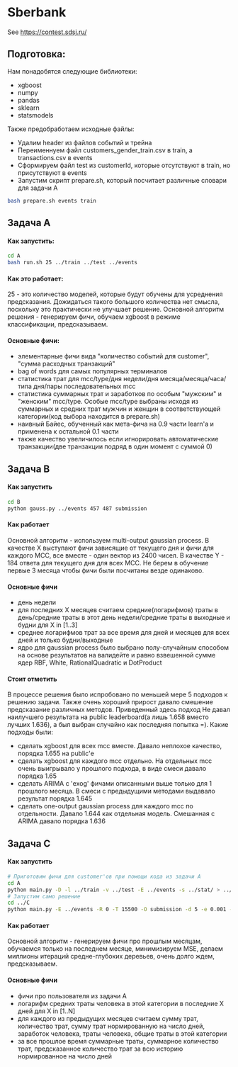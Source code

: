 # Sberbank
See https://contest.sdsj.ru/

## Подготовка: ##

Нам понадобятся следующие библиотеки:
- xgboost
- numpy
- pandas
- sklearn
- statsmodels

Также предобработаем исходные файлы:
- Удалим header из файлов событий и трейна
- Переименнуем файл customers_gender_train.csv в train, а transactions.csv в events
- Сформируем файл test из customerId, которые отсутствуют в train, но присутствуют в events
- Запустим скрипт prepare.sh, который посчитает различные словари для задачи А
```bash
bash prepare.sh events train
```

## Задача A ##

#### Как запустить: ####

```bash
cd A
bash run.sh 25 ../train ../test ../events
```

#### Как это работает: ####

25 - это количество моделей, которые будут обучены для усреднения предсказания. Дожидаться такого большого количества нет смысла, поскольку это практически не улучшает решение.
Основной алгоритм решения - генерируем фичи, обучаем xgboost в режиме классификации, предсказываем.

#### Основные фичи: ####
- элементарные фичи вида "количество событий для customer", "сумма расходных транзакций"
- bag of words для самых популярных терминалов
- статистика трат для mcc/type/дня недели/дня месяца/месяца/часа/типа дня/пары последовательных mcc
- статистика суммарных трат и заработков по особым "мужским" и "женским" mcc/type. Особые mcc/type выбраны исходя из суммарных и средних трат мужчин и женщин в соответствующей категории(код выбора находится в prepare.sh)
- наивный Байес, обученный как мета-фича на 0.9 части learn'а и применена к остальной 0.1 части
- также качество увеличилось если игнорировать автоматические транзакции(две транзакции подряд в один момент с суммой 0)


## Задача B ##

#### Как запустить ####
```bash
cd B
python gauss.py ../events 457 487 submission
```

#### Как работает ####

Основной алгоритм - используем multi-output gaussian process. В качестве X выступают фичи зависящие от текущего дня и фичи для каждого MCC, все вместе - один вектор из 2400 чисел. В качестве Y - 184 ответа для текущего дня для всех MCC. Не берем в обучение первые 3 месяца чтобы фичи были посчитаны везде одинаково.

#### Основные фичи ####

- день недели
- для последних X месяцев считаем средние(логарифмов) траты в день/средние траты в этот день недели/средние траты в выходные и будни для X in [1..3]
- среднее логарифмов трат за все время для дней и месяцев для всех дней и только будни/выходные 
- ядро для gaussian process было выбрано полу-случайным способом на основе результатов на валидейте и равно взвешенной сумме ядер RBF, White, RationalQuadratic и DotProduct

#### Стоит отметить ####

В процессе решения было испробовано по меньшей мере 5 подходов к решению задачи. Также очень хороший прирост давало смешение предсказание различных методов. Приведенный здесь подход Не давал наилучшего результата на public leaderboard(а лишь 1.658 вместо лучших 1.636), а был выбран случайно как последняя попытка =). Какие подходы были:
- сделать xgboost для всех mcc вместе. Давало неплохое качество, порядка 1.655 на public'е
- сделать xgboost для каждого mcc отдельно. На отдельных mcc очень выигрывало у прошлого подхода, в виде смеси давало порядка 1.65 
- сделать ARIMA с 'exog' фичами описанными выше только для 1 прошлого месяца. В смеси с предыдущими методами выдавало результат порядка 1.645 
- сделать one-output gaussian process для каждого mcc по отдельности. Давало 1.644 как отдельная модель. Смешанная с ARIMA давало порядка 1.636

## Задача C ##

#### Как запустить ####
```bash
# Приготовим фичи для customer'ов при помощи кода из задачи А
cd A
python main.py -D -l ../train -v ../test -E ../events -s ../stat/ > ../C/user_feature
# Запустим само решение
cd ../C
python main.py -E ../events -R 0 -T 15500 -O submission -d 5 -e 0.001 -P -v ../test -V
```

#### Как работает ####

Основной алгоритм - генерируем фичи про прошлым месяцам, обучаемся только на последнем месяце, минимизируем MSE, делаем миллионы итераций средне-глубоких деревьев, очень долго ждем, предсказываем.

#### Основные фичи ####

- фичи про пользователя из задачи А
- логарифм средних траты человека в этой категории в последние X дней для X in [1..N]
- для каждого из предыдущих месяцев считаем сумму трат, количество трат, сумму трат нормированную на число дней, заработок человека, траты человека, общие траты в этой категории
- за все прошлое время суммарные траты, суммарное количество трат, предсказанное количество трат за всю историю нормированное на число дней
